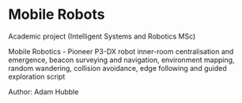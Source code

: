 # Mobile Robots
Academic project (Intelligent Systems and Robotics MSc)

Mobile Robotics - Pioneer P3-DX robot inner-room centralisation and emergence, beacon surveying and navigation, environment mapping, random wandering, collision avoidance, edge following and guided exploration script

Author: Adam Hubble
